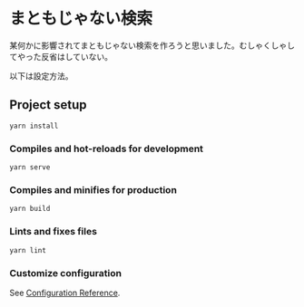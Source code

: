 # まともじゃない検索

某何かに影響されてまともじゃない検索を作ろうと思いました。むしゃくしゃしてやった反省はしていない。


以下は設定方法。

## Project setup
```
yarn install
```

### Compiles and hot-reloads for development
```
yarn serve
```

### Compiles and minifies for production
```
yarn build
```

### Lints and fixes files
```
yarn lint
```

### Customize configuration
See [Configuration Reference](https://cli.vuejs.org/config/).
